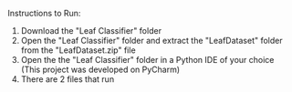 Instructions to Run:
1) Download the "Leaf Classifier" folder
2) Open the "Leaf Classifier" folder and extract the "LeafDataset" folder from the "LeafDataset.zip" file
3) Open the the "Leaf Classifier" folder in a Python IDE of your choice (This project was developed on PyCharm)
4) There are 2 files that run 
